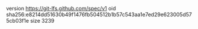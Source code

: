 version https://git-lfs.github.com/spec/v1
oid sha256:e8214dd51630b49f1476fb504512b1b57c543aa1e7ed29e623005d575cb03f1e
size 3239
